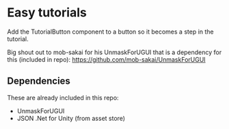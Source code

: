 # Easy tutorials #

Add the TutorialButton component to a button so it becomes a step in the tutorial.

Big shout out to mob-sakai for his UnmaskForUGUI that is a dependency for this (included in repo):
https://github.com/mob-sakai/UnmaskForUGUI

## Dependencies ##

These are already included in this repo:

 * UnmaskForUGUI
 * JSON .Net for Unity (from asset store)